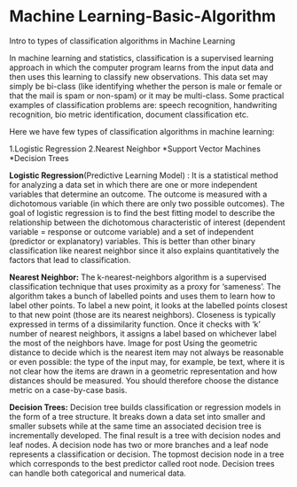 # Machine Learning-Basic-Algorithm
Intro to types of classification algorithms in Machine Learning

In machine learning and statistics, classification is a supervised learning approach in which the computer program learns from the input data and then uses this learning to classify new observations. This data set may simply be bi-class (like identifying whether the person is male or female or that the mail is spam or non-spam) or it may be multi-class. Some practical examples of classification problems are: speech recognition, handwriting recognition, bio metric identification, document classification etc.

Here we have few types of classification algorithms in machine learning:

1.Logistic Regression
2.Nearest Neighbor
*Support Vector Machines
*Decision Trees


**Logistic Regression**(Predictive Learning Model) :
It is a statistical method for analyzing a data set in which there are one or more independent variables that determine an outcome. The outcome is measured with a dichotomous variable (in which there are only two possible outcomes). The goal of logistic regression is to find the best fitting model to describe the relationship between the dichotomous characteristic of interest (dependent variable = response or outcome variable) and a set of independent (predictor or explanatory) variables. This is better than other binary classification like nearest neighbor since it also explains quantitatively the factors that lead to classification.

**Nearest Neighbor:**
The k-nearest-neighbors algorithm is a supervised classification technique that uses proximity as a proxy for ‘sameness’. The algorithm takes a bunch of labelled points and uses them to learn how to label other points. To label a new point, it looks at the labelled points closest to that new point (those are its nearest neighbors). Closeness is typically expressed in terms of a dissimilarity function. Once it checks with ‘k’ number of nearest neighbors, it assigns a label based on whichever label the most of the neighbors have.
Image for post
Using the geometric distance to decide which is the nearest item may not always be reasonable or even possible: the type of the input may, for example, be text, where it is not clear how the items are drawn in a geometric representation and how distances should be measured. You should therefore choose the distance metric on a case-by-case basis.

**Decision Trees:**
Decision tree builds classification or regression models in the form of a tree structure. It breaks down a data set into smaller and smaller subsets while at the same time an associated decision tree is incrementally developed. The final result is a tree with decision nodes and leaf nodes. A decision node has two or more branches and a leaf node represents a classification or decision. The topmost decision node in a tree which corresponds to the best predictor called root node. Decision trees can handle both categorical and numerical data.
